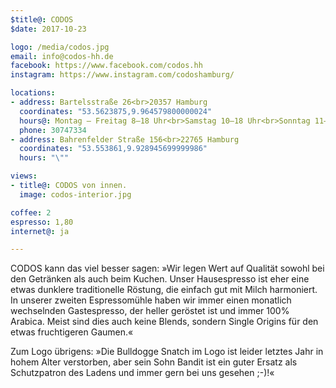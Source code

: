 ```yaml
---
$title@: CODOS
$date: 2017-10-23

logo: /media/codos.jpg
email: info@codos-hh.de
facebook: https://www.facebook.com/codos.hh
instagram: https://www.instagram.com/codoshamburg/

locations:
- address: Bartelsstraße 26<br>20357 Hamburg
  coordinates: "53.5623875,9.964579800000024"
  hours@: Montag – Freitag 8–18 Uhr<br>Samstag 10–18 Uhr<br>Sonntag 11–17 Uhr
  phone: 30747334
- address: Bahrenfelder Straße 156<br>22765 Hamburg
  coordinates: "53.553861,9.928945699999986"
  hours: "\""

views:
- title@: CODOS von innen.
  image: codos-interior.jpg

coffee: 2
espresso: 1,80
internet@: ja

---
```

CODOS kann das viel besser sagen: »Wir legen Wert auf Qualität sowohl bei den Getränken als auch beim Kuchen. Unser Hausespresso ist eher eine etwas dunklere traditionelle Röstung, die einfach gut mit Milch harmoniert. In unserer zweiten Espressomühle haben wir immer einen monatlich wechselnden Gastespresso, der heller geröstet ist und immer 100% Arabica. Meist sind dies auch keine Blends, sondern Single Origins für den etwas fruchtigeren Gaumen.«

Zum Logo übrigens: »Die Bulldogge Snatch im Logo ist leider letztes Jahr in hohem Alter verstorben, aber sein Sohn Bandit ist ein guter Ersatz als Schutzpatron des Ladens und immer gern bei uns gesehen ;-)!«